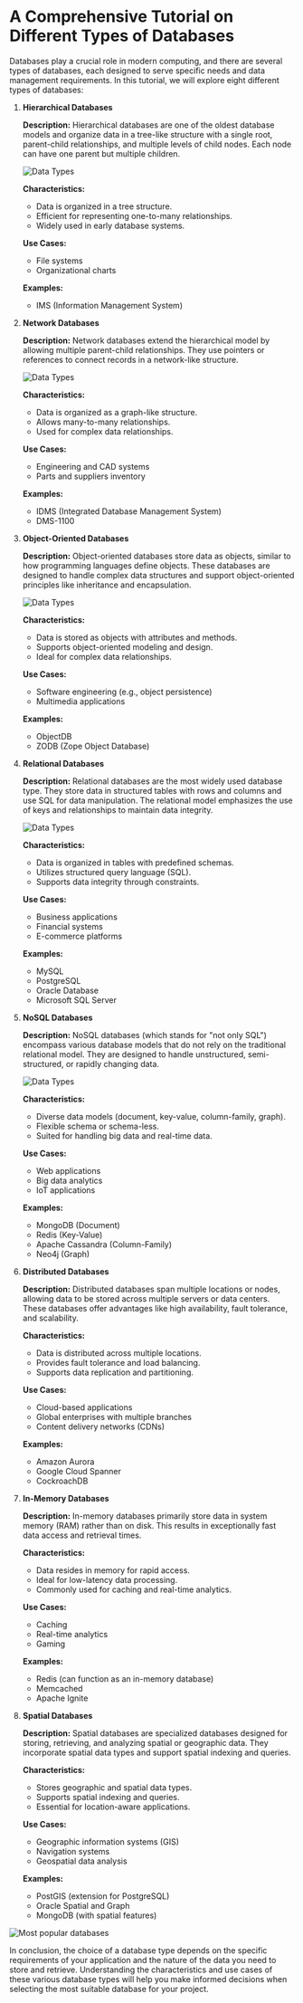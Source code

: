 # A Comprehensive Tutorial on Different Types of Databases

Databases play a crucial role in modern computing, and there are several types of databases, each designed to serve specific needs and data management requirements. In this tutorial, we will explore eight different types of databases:


1. **Hierarchical Databases**

   **Description:** Hierarchical databases are one of the oldest database models and organize data in a tree-like structure with a single root, parent-child relationships, and multiple levels of child nodes. Each node can have one parent but multiple children.

   ![Data Types](../Assets/Hierarchical-DB.png)

   **Characteristics:**
   - Data is organized in a tree structure.
   - Efficient for representing one-to-many relationships.
   - Widely used in early database systems.

   **Use Cases:**
   - File systems
   - Organizational charts

   **Examples:**
   - IMS (Information Management System)

2. **Network Databases**

   **Description:** Network databases extend the hierarchical model by allowing multiple parent-child relationships. They use pointers or references to connect records in a network-like structure.

   ![Data Types](../Assets/Network-DB.png)

   **Characteristics:**
   - Data is organized as a graph-like structure.
   - Allows many-to-many relationships.
   - Used for complex data relationships.

   **Use Cases:**
   - Engineering and CAD systems
   - Parts and suppliers inventory

   **Examples:**
   - IDMS (Integrated Database Management System)
   - DMS-1100

3. **Object-Oriented Databases**

   **Description:** Object-oriented databases store data as objects, similar to how programming languages define objects. These databases are designed to handle complex data structures and support object-oriented principles like inheritance and encapsulation.

   ![Data Types](../Assets/Object-Oriented-DB.png)

   **Characteristics:**
   - Data is stored as objects with attributes and methods.
   - Supports object-oriented modeling and design.
   - Ideal for complex data relationships.

   **Use Cases:**
   - Software engineering (e.g., object persistence)
   - Multimedia applications

   **Examples:**
   - ObjectDB
   - ZODB (Zope Object Database)

4. **Relational Databases**

   **Description:** Relational databases are the most widely used database type. They store data in structured tables with rows and columns and use SQL for data manipulation. The relational model emphasizes the use of keys and relationships to maintain data integrity.

   ![Data Types](../Assets/SQL_Database_Examples.jpg)


   **Characteristics:**
   - Data is organized in tables with predefined schemas.
   - Utilizes structured query language (SQL).
   - Supports data integrity through constraints.

   **Use Cases:**
   - Business applications
   - Financial systems
   - E-commerce platforms

   **Examples:**
   - MySQL
   - PostgreSQL
   - Oracle Database
   - Microsoft SQL Server

5. **NoSQL Databases**

   **Description:** NoSQL databases (which stands for "not only SQL") encompass various database models that do not rely on the traditional relational model. They are designed to handle unstructured, semi-structured, or rapidly changing data.

   ![Data Types](../Assets/NoSQL_Database_Examples.jpg)

   **Characteristics:**
   - Diverse data models (document, key-value, column-family, graph).
   - Flexible schema or schema-less.
   - Suited for handling big data and real-time data.

   **Use Cases:**
   - Web applications
   - Big data analytics
   - IoT applications

   **Examples:**
   - MongoDB (Document)
   - Redis (Key-Value)
   - Apache Cassandra (Column-Family)
   - Neo4j (Graph)

6. **Distributed Databases**

   **Description:** Distributed databases span multiple locations or nodes, allowing data to be stored across multiple servers or data centers. These databases offer advantages like high availability, fault tolerance, and scalability.

   **Characteristics:**
   - Data is distributed across multiple locations.
   - Provides fault tolerance and load balancing.
   - Supports data replication and partitioning.

   **Use Cases:**
   - Cloud-based applications
   - Global enterprises with multiple branches
   - Content delivery networks (CDNs)

   **Examples:**
   - Amazon Aurora
   - Google Cloud Spanner
   - CockroachDB

7. **In-Memory Databases**

   **Description:** In-memory databases primarily store data in system memory (RAM) rather than on disk. This results in exceptionally fast data access and retrieval times.

   **Characteristics:**
   - Data resides in memory for rapid access.
   - Ideal for low-latency data processing.
   - Commonly used for caching and real-time analytics.

   **Use Cases:**
   - Caching
   - Real-time analytics
   - Gaming

   **Examples:**
   - Redis (can function as an in-memory database)
   - Memcached
   - Apache Ignite

8. **Spatial Databases**

   **Description:** Spatial databases are specialized databases designed for storing, retrieving, and analyzing spatial or geographic data. They incorporate spatial data types and support spatial indexing and queries.

   **Characteristics:**
   - Stores geographic and spatial data types.
   - Supports spatial indexing and queries.
   - Essential for location-aware applications.

   **Use Cases:**
   - Geographic information systems (GIS)
   - Navigation systems
   - Geospatial data analysis

   **Examples:**
   - PostGIS (extension for PostgreSQL)
   - Oracle Spatial and Graph
   - MongoDB (with spatial features)

![Most popular databases](../Assets/most-popular-databases-2023-1.png)


In conclusion, the choice of a database type depends on the specific requirements of your application and the nature of the data you need to store and retrieve. Understanding the characteristics and use cases of these various database types will help you make informed decisions when selecting the most suitable database for your project.
